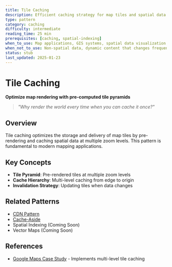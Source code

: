 ```yaml
---
title: Tile Caching
description: Efficient caching strategy for map tiles and spatial data at multiple zoom levels
type: pattern
category: caching
difficulty: intermediate
reading_time: 25 min
prerequisites: [caching, spatial-indexing]
when_to_use: Map applications, GIS systems, spatial data visualization
when_not_to_use: Non-spatial data, dynamic content that changes frequently
status: stub
last_updated: 2025-01-23
---
```


# Tile Caching

**Optimize map rendering with pre-computed tile pyramids**

> *"Why render the world every time when you can cache it once?"*

## Overview

Tile caching optimizes the storage and delivery of map tiles by pre-rendering and caching spatial data at multiple zoom levels. This pattern is fundamental to modern mapping applications.

## Key Concepts

- **Tile Pyramid**: Pre-rendered tiles at multiple zoom levels
- **Cache Hierarchy**: Multi-level caching from edge to origin
- **Invalidation Strategy**: Updating tiles when data changes

## Related Patterns
- [CDN Pattern](/patterns/edge-computing)
- [Cache-Aside](cache-aside.md)
- Spatial Indexing (Coming Soon)
- Vector Maps (Coming Soon)

## References
- [Google Maps Case Study](/case-studies/google-maps) - Implements multi-level tile caching